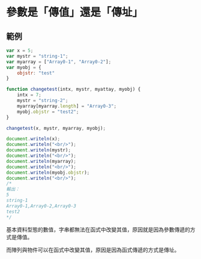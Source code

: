 # 參數是「傳值」還是「傳址」
## 範例
```javascript
var x = 5;
var mystr = "string-1";
var myarray = ["Array0-1", "Array0-2"];
var myobj = {
    objstr: "test"
}

function changetest(intx, mystr, myattay, myobj) {
    intx = 7;
    mystr = "string-2";
    myarray[myarray.length] = "Array0-3";
    myobj.objstr = "test2";
}

changetest(x, mystr, myarray, myobj);

document.writeln(x);
document.writeln("<br/>");
document.writeln(mystr);
document.writeln("<br/>");
document.writeln(myarray);
document.writeln("<br/>");
document.writeln(myobj.objstr);
document.writeln("<br/>");
/*
輸出：
5
string-1
Array0-1,Array0-2,Array0-3
test2
*/ 
```

基本資料型態的數值，字串都無法在函式中改變其值，原因就是因為參數傳遞的方式是傳值。

而陣列與物件可以在函式中改變其值，原因是因為函式傳遞的方式是傳址。

